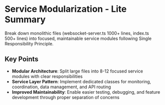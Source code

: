 # Service Modularization - Lite Summary

Break down monolithic files (websocket-server.ts 1000+ lines, index.ts 500+ lines) into focused, maintainable service modules following Single Responsibility Principle.

## Key Points
- **Modular Architecture**: Split large files into 8-12 focused service modules with clear responsibilities
- **Service Layer Pattern**: Implement dedicated classes for monitoring, coordination, data management, and API routing
- **Improved Maintainability**: Enable easier testing, debugging, and feature development through proper separation of concerns